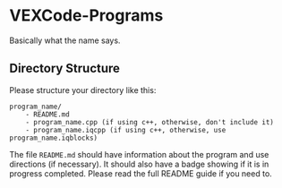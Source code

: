 # VEXCode-Programs
Basically what the name says.

## Directory Structure
Please structure your directory like this:

```
program_name/
    - README.md
    - program_name.cpp (if using c++, otherwise, don't include it)
    - program_name.iqcpp (if using c++, otherwise, use program_name.iqblocks)
```

The file `README.md` should have information about the program and use directions (if necessary). It should also have a badge showing if it is in progress completed. Please read the full README guide if you need to.
